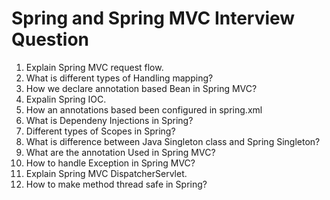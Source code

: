 # Spring and Spring MVC Interview Question

1) Explain Spring MVC request flow.
2) What is different types of Handling mapping?
3) How we declare annotation based Bean in Spring MVC?
4) Expalin Spring IOC.
5) How an annotations based been configured in spring.xml
6) What is Dependeny Injections in Spring?
7) Different types of Scopes in Spring?
8) What is difference between Java Singleton class and Spring Singleton?
9) What are the annotation Used in Spring MVC?
10) How to handle Exception in Spring MVC?
11) Explain Spring MVC DispatcherServlet.
12) How to make method thread safe in Spring?
